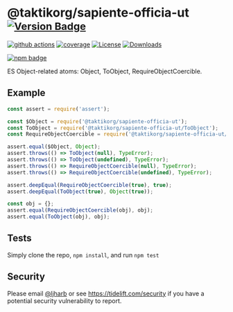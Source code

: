 # @taktikorg/sapiente-officia-ut <sup>[![Version Badge][npm-version-svg]][package-url]</sup>

[![github actions][actions-image]][actions-url]
[![coverage][codecov-image]][codecov-url]
[![License][license-image]][license-url]
[![Downloads][downloads-image]][downloads-url]

[![npm badge][npm-badge-png]][package-url]

ES Object-related atoms: Object, ToObject, RequireObjectCoercible.

## Example

```js
const assert = require('assert');

const $Object = require('@taktikorg/sapiente-officia-ut');
const ToObject = require('@taktikorg/sapiente-officia-ut/ToObject');
const RequireObjectCoercible = require('@taktikorg/sapiente-officia-ut/RequireObjectCoercible');

assert.equal($Object, Object);
assert.throws(() => ToObject(null), TypeError);
assert.throws(() => ToObject(undefined), TypeError);
assert.throws(() => RequireObjectCoercible(null), TypeError);
assert.throws(() => RequireObjectCoercible(undefined), TypeError);

assert.deepEqual(RequireObjectCoercible(true), true);
assert.deepEqual(ToObject(true), Object(true));

const obj = {};
assert.equal(RequireObjectCoercible(obj), obj);
assert.equal(ToObject(obj), obj);
```

## Tests
Simply clone the repo, `npm install`, and run `npm test`

## Security

Please email [@ljharb](https://github.com/ljharb) or see https://tidelift.com/security if you have a potential security vulnerability to report.

[package-url]: https://npmjs.org/package/@taktikorg/sapiente-officia-ut
[npm-version-svg]: https://versionbadg.es/ljharb/@taktikorg/sapiente-officia-ut.svg
[deps-svg]: https://david-dm.org/ljharb/@taktikorg/sapiente-officia-ut.svg
[deps-url]: https://david-dm.org/ljharb/@taktikorg/sapiente-officia-ut
[dev-deps-svg]: https://david-dm.org/ljharb/@taktikorg/sapiente-officia-ut/dev-status.svg
[dev-deps-url]: https://david-dm.org/ljharb/@taktikorg/sapiente-officia-ut#info=devDependencies
[npm-badge-png]: https://nodei.co/npm/@taktikorg/sapiente-officia-ut.png?downloads=true&stars=true
[license-image]: https://img.shields.io/npm/l/@taktikorg/sapiente-officia-ut.svg
[license-url]: LICENSE
[downloads-image]: https://img.shields.io/npm/dm/es-object.svg
[downloads-url]: https://npm-stat.com/charts.html?package=@taktikorg/sapiente-officia-ut
[codecov-image]: https://codecov.io/gh/ljharb/@taktikorg/sapiente-officia-ut/branch/main/graphs/badge.svg
[codecov-url]: https://app.codecov.io/gh/ljharb/@taktikorg/sapiente-officia-ut/
[actions-image]: https://img.shields.io/endpoint?url=https://github-actions-badge-u3jn4tfpocch.runkit.sh/ljharb/@taktikorg/sapiente-officia-ut
[actions-url]: https://github.com/taktikorg/sapiente-officia-ut/actions
